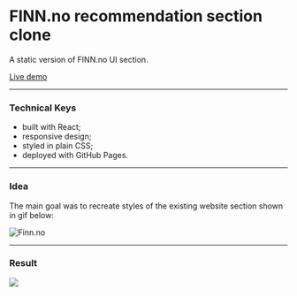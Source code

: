 # FINN.no recommendation section clone

A static version of FINN.no UI section.

[Live demo](https://lvenia.github.io/finn.no_recommendation_section_clone/)

---
### Technical Keys

* built with React;
* responsive design;
* styled in plain CSS;
* deployed with GitHub Pages.

---
### Idea

The main goal was to recreate styles of the existing website section shown in gif below:

![Finn.no](./screenshots/finn.gif)

---
### Result

![](./screenshots/clone.gif) 
